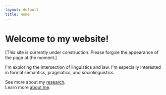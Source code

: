 ```yaml
---
layout: default
title: Home
---
```


# Welcome to my website! 

[This site is currently under construction.  Please forgive the appearance of the page at the moment.]

I'm exploring the intersection of linguistics and law.  I'm especially interested in formal semantics, pragmatics, and sociolinguistics.

See more about my [research](/research).  
Learn more [about me](/about).  
